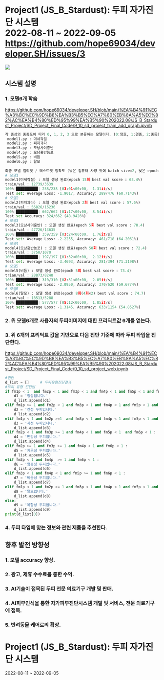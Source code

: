 # Project1 (JS_B_Stardust): 두피 자가진단 시스템 <br> 2022-08-11 ~ 2022-09-05 https://github.com/hope69034/developer.SH/issues/3
<img src="https://user-images.githubusercontent.com/108075604/188791960-6ca55e8f-757e-4b4e-ae9a-65ace5d6c754.gif"> 

## 시스템 설명

### 1. 모델6개 학습
https://github.com/hope69034/developer.SH/blob/main/%EA%B4%91%EC%A3%BC%EC%9D%B8%EA%B3%B5%EC%A7%80%EB%8A%A5%EC%82%AC%EA%B4%80%ED%95%99%EA%B5%90%202022.08/JS_B_Stardust_Project/SD_Project_Final_Code/9_10_sd_project_train_add_graph.ipynb
```python
각 증상의 중증도에 따라 0, 1, 2, 3 으로 분류하는 모델이다. (0:양호, 1:경증, 2:중등도, 3:중증) 
 model1.py : 미세각질       
 model2.py : 피지과다     
 model3.py : 모낭사이홍반   
 model4.py : 모낭홍반농포   
 model5.py : 비듬         
 model6.py : 탈모
 
최종 모델 벨리셋 / 테스트셋 정확도 (낮은 컴퓨터 사양 탓에 batch size=2, 낮은 epochs 로 학습)
# 모델1
model1(미세각질) : 모델 생성 완료(epoch 15회 best val score : 63.4%)
train/val : 12739/3639
100%|██████████| 238/238 [03:01<00:00,  1.31it/s]
Test set: Average Loss: -1.9017, Accuracy: 289/476 (60.7143%)
# 모델2
model2(피지과다) : 모델 생성 완료(epoch 2회 best val score : 57.6%)
train/val : 56826/16236
100%|██████████| 662/662 [01:17<00:00,  8.54it/s]
Test set Accuracy: 324/662 (48.9426%)
# 모델3
model3(모낭사이홍반) : 모델 생성 완료(epoch 5회 best val score : 78.4)
train/val : 47726/13635
100%|██████████| 359/359 [03:24<00:00,  1.76it/s]
Test set: Average Loss: -2.2255, Accuracy: 461/718 (64.2061%)
# 모델4
model4(모낭홍반농포) : 모델 생성 완료(epoch 50회 best val score : 72.4)
train/val : 3750/1070
100%|██████████| 197/197 [01:32<00:00,  2.12it/s]
Test set: Average Loss: -3.4693, Accuracy: 281/394 (71.3198%)
# 모델5
model5(비듬) : 모델 생성 완료(epoch 5회 best val score : 73.4)
trian/val : 28873/8248
100%|██████████| 310/310 [02:31<00:00,  2.05it/s]
Test set: Average Loss: -2.0950, Accuracy: 370/620 (59.6774%)
# 모델6
model6(탈모) : 모델 생성 완료(epoch 8회(4회×2) best val score : 74.7)
trian/val : 18513/5288
100%|██████████| 577/577 [05:12<00:00,  1.85it/s]
Test set: Average Loss: -1.3145, Accuracy: 633/1154 (54.8527%)
```
### 2. 위 모델6개로 사용자의 두피이미지에 대한 프리딕트값 6개를 얻는다.

### 3. 위 6개의 프리딕트 값을 기반으로 다음 진단 기준에 따라 두피 타입을 진단한다.
https://github.com/hope69034/developer.SH/blob/main/%EA%B4%91%EC%A3%BC%EC%9D%B8%EA%B3%B5%EC%A7%80%EB%8A%A5%EC%82%AC%EA%B4%80%ED%95%99%EA%B5%90%202022.08/JS_B_Stardust_Project/SD_Project_Final_Code/9_10_sd_project_web.ipynb

```python
#진단
d_list = []     # 두피유형진단결과
#두피 유형 진단법                    
if fm1p < 1  and fm2p < 1 and fm3p < 1 and fm4p < 1 and fm5p < 1 and fm6p < 1 :
    d1 = '정상입니다.'
    d_list.append(d1)
elif fm1p >= 1 and fm2p < 1 and fm3p < 1 and fm4p < 1 and fm5p < 1 and fm6p < 1 :
    d2 = '건성 두피입니다.' 
    d_list.append(d2)
elif fm1p < 1 and fm2p >=1  and fm3p < 1 and fm4p < 1 and fm5p < 1 and fm6p < 1 :
    d3 = '지성 두피입니다.'
    d_list.append(d3)
elif fm2p < 1 and fm3p >= 1 and fm4p < 1 and fm5p < 1  and fm6p < 1 :
    d4 = '민감성 두피입니다.'
    d_list.append(d4)
elif fm2p >= 1 and fm3p >= 1 and fm4p < 1 and fm6p < 1 :
    d5 = '지루성 두피입니다.'
    d_list.append(d5)
elif fm3p < 1 and fm4p  >= 1 and fm6p < 1 :
    d6 = '염증성 두피입니다.'
    d_list.append(d6)
elif fm3p < 1 and fm4p < 1 and fm5p >= 1 and fm6p < 1 :
    d7 = '비듬성 두피입니다.'
    d_list.append(d7)
elif fm1p < 1 and fm2p >= 1 and fm3p < 1 and fm4p < 1 and fm5p < 1 and fm6p >= 1 :
    d8 = '탈모입니다.'
    d_list.append(d8)
else:
    d9 = '복합성 두피입니다.'
    d_list.append(d9)
print(d_list[0])
``` 
        
### 4. 두피 타입에 맞는 정보와 관련 제품을 추천한다.

## 향후 발전 방향성

### 1. 모델 accuracy 향상.
### 2. 광고, 제휴 수수료를 통한 수익.
### 3. AI기술이 접목된 두피 전문 의료기구 개발 및 판매.
### 4. AI피부인식을 통한 자가피부진단시스템 개발 및 서비스, 전문 의료기구에 접목.
### 5. 반려동물 케어로의 확장.

# Project1 (JS_B_Stardust): 두피 자가진단 시스템
2022-08-11 ~ 2022-09-05
